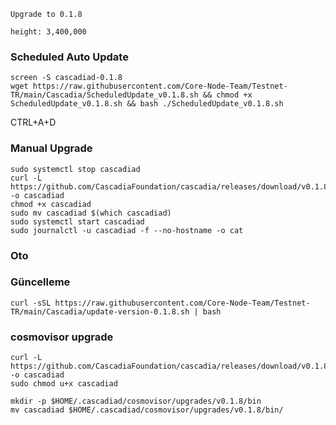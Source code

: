 `Upgrade to 0.1.8`

`height: 3,400,000`

### Scheduled Auto Update
```
screen -S cascadiad-0.1.8
wget https://raw.githubusercontent.com/Core-Node-Team/Testnet-TR/main/Cascadia/ScheduledUpdate_v0.1.8.sh && chmod +x ScheduledUpdate_v0.1.8.sh && bash ./ScheduledUpdate_v0.1.8.sh
```
CTRL+A+D

### Manual Upgrade
```
sudo systemctl stop cascadiad
curl -L https://github.com/CascadiaFoundation/cascadia/releases/download/v0.1.8/cascadiad -o cascadiad
chmod +x cascadiad
sudo mv cascadiad $(which cascadiad)
sudo systemctl start cascadiad
sudo journalctl -u cascadiad -f --no-hostname -o cat
```

### Oto

### Güncelleme 
```
curl -sSL https://raw.githubusercontent.com/Core-Node-Team/Testnet-TR/main/Cascadia/update-version-0.1.8.sh | bash
```

### cosmovisor upgrade
```
curl -L https://github.com/CascadiaFoundation/cascadia/releases/download/v0.1.8/cascadiad -o cascadiad
sudo chmod u+x cascadiad

mkdir -p $HOME/.cascadiad/cosmovisor/upgrades/v0.1.8/bin
mv cascadiad $HOME/.cascadiad/cosmovisor/upgrades/v0.1.8/bin/

```
